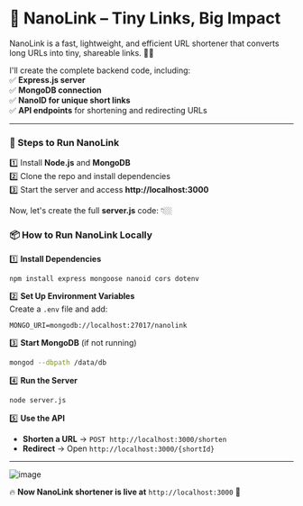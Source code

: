 # 🚀 NanoLink – Tiny Links, Big Impact  

NanoLink is a fast, lightweight, and efficient URL shortener that converts long URLs into tiny, shareable links. 🔗✨  

I'll create the complete backend code, including:  
✅ **Express.js server**  
✅ **MongoDB connection**  
✅ **NanoID for unique short links**  
✅ **API endpoints** for shortening and redirecting URLs  

---

### **📜 Steps to Run NanoLink**
1️⃣ Install **Node.js** and **MongoDB**  
2️⃣ Clone the repo and install dependencies  
3️⃣ Start the server and access **http://localhost:3000**  

Now, let's create the full **server.js** code: 👇🏼

### **📦 How to Run NanoLink Locally**
1️⃣ **Install Dependencies**  
```sh
npm install express mongoose nanoid cors dotenv
```

2️⃣ **Set Up Environment Variables**  
Create a `.env` file and add:  
```env
MONGO_URI=mongodb://localhost:27017/nanolink
```

3️⃣ **Start MongoDB** (if not running)  
```sh
mongod --dbpath /data/db
```

4️⃣ **Run the Server**  
```sh
node server.js
```

5️⃣ **Use the API**
- **Shorten a URL** → `POST http://localhost:3000/shorten`
- **Redirect** → Open `http://localhost:3000/{shortId}`  

---
![image](https://github.com/user-attachments/assets/0897d9f4-175d-4a13-bcaf-8220055b738b)


🔥 **Now NanoLink shortener is live at** `http://localhost:3000` 🚀  

